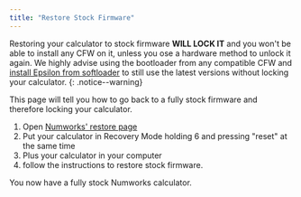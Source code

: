 ```yaml
---
title: "Restore Stock Firmware"
---
```


Restoring your calculator to stock firmware **WILL LOCK IT** and you won't be able to install any CFW on it, unless you ose a hardware method to unlock it again. We highly advise using the bootloader from any compatible CFW and [install Epsilon from softloader](install-epsilon-from-softloader) to still use the latest versions without locking your calculator.
{: .notice--warning}


This page will tell you how to go back to a fully stock firmware and therefore locking your calculator.

1. Open [Numworks' restore page](https://numworks.com/rescue)
2. Put your calculator in Recovery Mode holding 6 and pressing "reset" at the same time
3. Plus your calculator in your computer
4. follow the instructions to restore stock firmware.

You now have a fully stock Numworks calculator.
